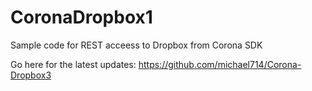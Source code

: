 CoronaDropbox1
==============

Sample code for REST acceess to Dropbox from Corona SDK

Go here for the latest updates:
https://github.com/michael714/Corona-Dropbox3
